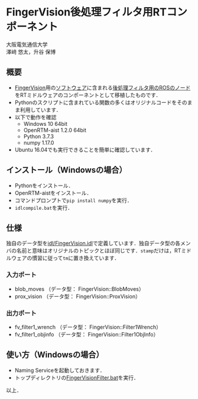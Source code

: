# FingerVision後処理フィルタ用RTコンポーネント

大阪電気通信大学  
澤﨑 悠太，升谷 保博

## 概要
- [FingerVision](http://akihikoy.net/p/fv.html)用の[ソフトウェア](https://github.com/akihikoy/fingervision)に含まれる[後処理フィルタ用のROSのノード](https://github.com/akihikoy/fingervision/blob/master/fingervision/scripts/fv_filter1.py)をRTミドルウェアのコンポーネントとして移植したものです．
- Pythonのスクリプトに含まれている関数の多くはオリジナルコードをそのまま利用しています．
- 以下で動作を確認
  - Windows 10 64bit
  - OpenRTM-aist 1.2.0 64bit
  - Python 3.7.3
  - numpy 1.17.0
- Ubuntu 16.04でも実行できることを簡単に確認しています．

## インストール（Windowsの場合）

- Pythonをインストール．
- OpenRTM-aistをインストール．
- コマンドプロンプトで`pip install numpy`を実行．
- `idlcompile.bat`を実行．

## 仕様

独自のデータ型を[idl/FingerVision.idl](idl/FingerVision.idl)で定義しています．独自データ型の各メンバの名前と意味はオリジナルのトピックとほぼ同じです．`stamp`だけは，RTミドルウェアの慣習に従って`tm`に置き換えています．

### 入力ポート

- blob_moves （データ型： FingerVision::BlobMoves）
- prox_vision （データ型： FingerVision::ProxVision）

### 出力ポート

- fv_filter1_wrench （データ型： FingerVision::Filter1Wrench）
- fv_filter1_objinfo （データ型： FingerVision::Filter1ObjInfo）

## 使い方（Windowsの場合）

- Naming Serviceを起動しておきます．
- トップディレクトリの[FingerVisionFilter.bat](FingerVisionFilter.bat)を実行．

以上．
